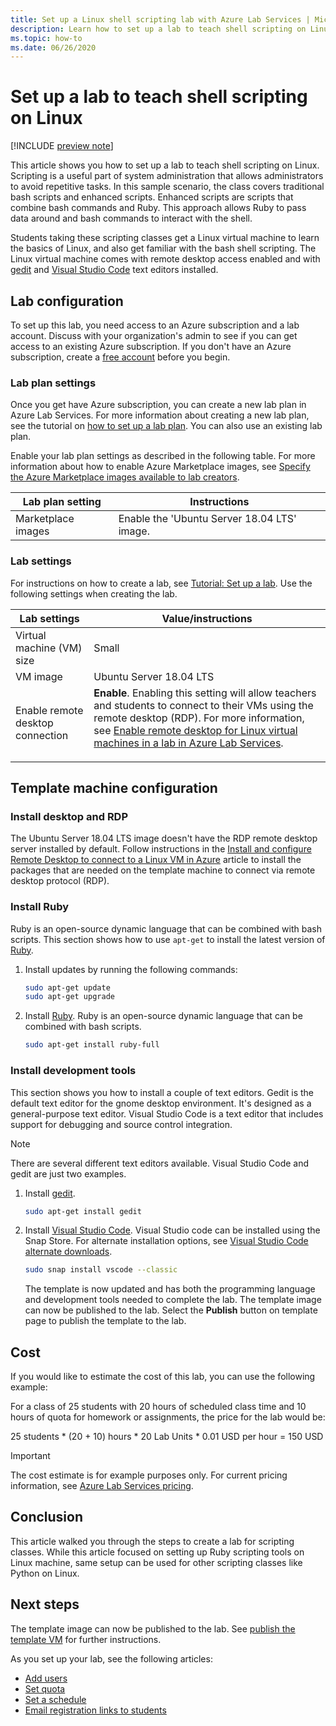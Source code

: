 ```yaml
---
title: Set up a Linux shell scripting lab with Azure Lab Services | Microsoft Docs
description: Learn how to set up a lab to teach shell scripting on Linux. 
ms.topic: how-to
ms.date: 06/26/2020
---
```


# Set up a lab to teach shell scripting on Linux

[!INCLUDE [preview note](./includes/lab-services-new-update-focused-article.md)]

This article shows you how to set up a lab to teach shell scripting on Linux. Scripting is a useful part of system administration that allows administrators to avoid repetitive tasks. In this sample scenario, the class covers traditional bash scripts and enhanced scripts. Enhanced scripts are scripts that combine bash commands and Ruby. This approach allows Ruby to pass data around and bash commands to interact with the shell.

Students taking these scripting classes get a Linux virtual machine to learn the basics of Linux, and also get familiar with the bash shell scripting. The Linux virtual machine comes with remote desktop access enabled and with [gedit](https://help.gnome.org/users/gedit/stable/) and [Visual Studio Code](https://code.visualstudio.com/) text editors installed.

## Lab configuration

To set up this lab, you need access to an Azure subscription and a lab account. Discuss with your organization's admin to see if you can get access to an existing Azure subscription. If you don't have an Azure subscription, create a [free account](https://azure.microsoft.com/free/) before you begin.

### Lab plan settings

Once you get have Azure subscription, you can create a new lab plan in Azure Lab Services. For more information about creating a new lab plan, see the tutorial on [how to set up a lab plan](./tutorial-setup-lab-plan.md). You can also use an existing lab plan.

Enable your lab plan settings as described in the following table. For more information about how to enable Azure Marketplace images, see [Specify the Azure Marketplace images available to lab creators](./specify-marketplace-images.md).

| Lab plan setting | Instructions |
| ----------- | ------------ |  
| Marketplace images | Enable the 'Ubuntu Server 18.04 LTS' image. |

### Lab settings

For instructions on how to create a lab, see [Tutorial: Set up a lab](tutorial-setup-classroom-lab.md).  Use the following settings when creating the lab.

| Lab settings | Value/instructions |
| ------------ | ------------------ |
| Virtual machine (VM) size | Small  |
| VM image | Ubuntu Server 18.04 LTS|
| Enable remote desktop connection | **Enable**. Enabling this setting will allow teachers and students to connect to their VMs using the remote desktop (RDP). For more information, see [Enable remote desktop for Linux virtual machines in a lab in Azure Lab Services](how-to-enable-remote-desktop-linux.md). </p>|

## Template machine configuration

### Install desktop and RDP

The Ubuntu Server 18.04 LTS image doesn't have the RDP remote desktop server installed by default. Follow instructions in the [Install and configure Remote Desktop to connect to a Linux VM in Azure](../virtual-machines/linux/use-remote-desktop.md) article to install the packages that are needed on the template machine to connect via remote desktop protocol (RDP).

### Install Ruby

Ruby is an open-source dynamic language that can be combined with bash scripts. This section shows how to use `apt-get` to install the latest version of [Ruby](https://www.ruby-lang.org/).

1. Install updates by running the following commands:

    ```bash
    sudo apt-get update 
    sudo apt-get upgrade 
    ```

2. Install [Ruby](https://www.ruby-lang.org/).  Ruby is an open-source dynamic language that can be combined with bash scripts.

    ```bash
    sudo apt-get install ruby-full
    ```

### Install development tools

This section shows you how to install a couple of text editors. Gedit is the default text editor for the gnome desktop environment. It's designed as a general-purpose text editor. Visual Studio Code is a text editor that includes support for debugging and source control integration.

> [!NOTE]
> There are several different text editors available. Visual Studio Code and gedit are just two examples.

1. Install [gedit](https://help.gnome.org/users/gedit/stable/).

    ```bash
    sudo apt-get install gedit
    ```

1. Install [Visual Studio Code](https://code.visualstudio.com/).  Visual Studio code can be installed using the Snap Store.  For alternate installation options, see [Visual Studio Code alternate downloads](https://code.visualstudio.com/#alt-downloads).

    ```bash
    sudo snap install vscode --classic 
    ```

    The template is now updated and has both the programming language and development tools needed to complete the lab. The template image can now be published to the lab. Select the **Publish** button on template page to publish the template to the lab.  

## Cost

If you would like to estimate the cost of this lab, you can use the following example:

For a class of 25 students with 20 hours of scheduled class time and 10 hours of quota for homework or assignments, the price for the lab would be:

25 students \* (20 + 10) hours \* 20 Lab Units \* 0.01 USD per hour = 150 USD

> [!IMPORTANT]
> The cost estimate is for example purposes only.  For current pricing information, see [Azure Lab Services pricing](https://azure.microsoft.com/pricing/details/lab-services/).

## Conclusion

This article walked you through the steps to create a lab for scripting classes. While this article focused on setting up Ruby scripting tools on Linux machine, same setup can be used for other scripting classes like Python on Linux.

## Next steps

The template image can now be published to the lab. See [publish the template VM](how-to-create-manage-template.md#publish-the-template-vm) for further instructions.

As you set up your lab, see the following articles:

- [Add users](tutorial-setup-classroom-lab.md#add-users-to-the-lab)
- [Set quota](how-to-configure-student-usage.md#set-quotas-for-users)
- [Set a schedule](tutorial-setup-classroom-lab.md#set-a-schedule-for-the-lab)
- [Email registration links to students](how-to-configure-student-usage.md#send-invitations-to-users)
